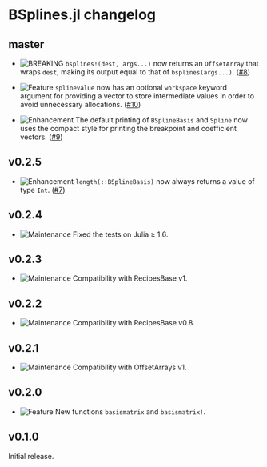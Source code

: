 # BSplines.jl changelog

## master

* ![BREAKING](https://img.shields.io/badge/-BREAKING-red) `bsplines!(dest, args...)` now returns an `OffsetArray` that wraps `dest`, making its output equal to that of `bsplines(args...)`. ([#8](https://github.com/sostock/BSplines.jl/pull/8))

* ![Feature](https://img.shields.io/badge/-feature-green) `splinevalue` now has an optional `workspace` keyword argument for providing a vector to store intermediate values in order to avoid unnecessary allocations. ([#10](https://github.com/sostock/BSplines.jl/pull/10))

* ![Enhancement](https://img.shields.io/badge/-enhancement-blue) The default printing of `BSplineBasis` and `Spline` now uses the compact style for printing the breakpoint and coefficient vectors. ([#9](https://github.com/sostock/BSplines.jl/pull/9))


## v0.2.5

* ![Enhancement](https://img.shields.io/badge/-enhancement-blue) `length(::BSplineBasis)` now always returns a value of type `Int`. ([#7](https://github.com/sostock/BSplines.jl/pull/7))

## v0.2.4

* ![Maintenance](https://img.shields.io/badge/-maintenance-grey) Fixed the tests on Julia ≥ 1.6.

## v0.2.3

* ![Maintenance](https://img.shields.io/badge/-maintenance-grey) Compatibility with RecipesBase v1.

## v0.2.2

* ![Maintenance](https://img.shields.io/badge/-maintenance-grey) Compatibility with RecipesBase v0.8.

## v0.2.1

* ![Maintenance](https://img.shields.io/badge/-maintenance-grey) Compatibility with OffsetArrays v1.

## v0.2.0

* ![Feature](https://img.shields.io/badge/-feature-green) New functions `basismatrix` and `basismatrix!`.

## v0.1.0

Initial release.
